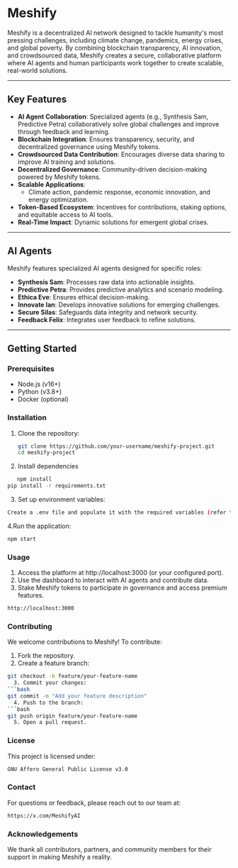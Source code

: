 # Meshify

Meshify is a decentralized AI network designed to tackle humanity's most pressing challenges, including climate change, pandemics, energy crises, and global poverty. By combining blockchain transparency, AI innovation, and crowdsourced data, Meshify creates a secure, collaborative platform where AI agents and human participants work together to create scalable, real-world solutions.

---

## Key Features

- **AI Agent Collaboration**: Specialized agents (e.g., Synthesis Sam, Predictive Petra) collaboratively solve global challenges and improve through feedback and learning.
- **Blockchain Integration**: Ensures transparency, security, and decentralized governance using Meshify tokens.
- **Crowdsourced Data Contribution**: Encourages diverse data sharing to improve AI training and solutions.
- **Decentralized Governance**: Community-driven decision-making powered by Meshify tokens.
- **Scalable Applications**:
  - Climate action, pandemic response, economic innovation, and energy optimization.
- **Token-Based Ecosystem**: Incentives for contributions, staking options, and equitable access to AI tools.
- **Real-Time Impact**: Dynamic solutions for emergent global crises.

---

## AI Agents

Meshify features specialized AI agents designed for specific roles:
- **Synthesis Sam**: Processes raw data into actionable insights.
- **Predictive Petra**: Provides predictive analytics and scenario modeling.
- **Ethica Eve**: Ensures ethical decision-making.
- **Innovate Ian**: Develops innovative solutions for emerging challenges.
- **Secure Silas**: Safeguards data integrity and network security.
- **Feedback Felix**: Integrates user feedback to refine solutions.

---

## Getting Started

### Prerequisites

- Node.js (v16+)
- Python (v3.8+)
- Docker (optional)

### Installation

1. Clone the repository:
   ```bash
   git clone https://github.com/your-username/meshify-project.git
   cd meshify-project
   ```
2. Install dependencies
```bash
   npm install
pip install -r requirements.txt
```
3. Set up environment variables:
```bash
Create a .env file and populate it with the required variables (refer to .env.example).
```
4.Run the application:
```bash
npm start
```

### Usage

1. Access the platform at http://localhost:3000 (or your configured port).
2. Use the dashboard to interact with AI agents and contribute data.
3. Stake Meshify tokens to participate in governance and access premium features.
```bash
http://localhost:3000
```

### Contributing
We welcome contributions to Meshify! To contribute:
  1. Fork the repository.
  2. Create a feature branch:
```bash
git checkout -b feature/your-feature-name
  3. Commit your changes:
```bash
git commit -m "Add your feature description"
  4. Push to the branch:
```bash
git push origin feature/your-feature-name
  5. Open a pull request.
```

### License
This project is licensed under:
```bash
GNU Affero General Public License v3.0
```

### Contact
For questions or feedback, please reach out to our team at:
```bash
https://x.com/MeshifyAI
```

### Acknowledgements
We thank all contributors, partners, and community members for their support in making Meshify a reality.
